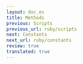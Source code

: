 ```yaml
---
layout: doc_es
title: Methods
previous: Scripts
previous_url: ruby/scripts
next: Constants
next_url: ruby/constants
review: true
translated: true
---
```


